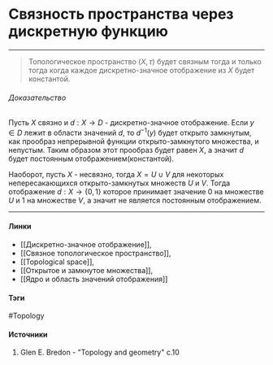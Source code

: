 # Связность пространства через дискретную функцию
***
>Топологическое пространство $(X,\tau)$ будет связным тогда и только тогда когда каждое дискретно-значное отображение из $X$ будет константой.

###### Доказательство
Пусть $X$ связно и $d:X\to D$ - дискретно-значное отображение. Если $y\in D$ лежит в области значений $d$, то $d^{-1}(y)$ будет открыто замкнутым, как прообраз непрерывной функции открыто-замкнутого множества, и непустым. Таким образом  этот прообраз будет равен $X$, а значит $d$ будет постоянным отображением(константой).

Наоборот, пусть $X$ - несвязно, тогда $X=U\cup V$ для некоторых непересакающихся открыто-замкнутых множеств $U$ и $V$. Тогда отображение $d:X\to\{0,1\}$ которое принимает значение $0$ на множестве $U$ и $1$ на множестве $V$, а значит не является постоянным отображением.
***
#### Линки
- [[Дискретно-значное отображение]],
- [[Связное топологическое пространство]],
- [[Topological space]],
- [[Открытое и замкнутое множества]],
- [[Ядро и область значений отображения]]
#### Тэги
 #Topology 
#### Источники
1. Glen E. Bredon - "Topology and geometry" c.10